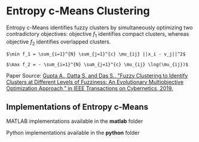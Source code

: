 # Entropy c-Means Clustering

Entropy c-Means identifies fuzzy clusters by simultaneously optimizing two contradictory objectives: objective $f_1$ identifies compact clusters, whereas objective $f_2$ identifies overlapped clusters.

```
$\min f_1 = \sum_{i=1}^{N} \sum_{j=1}^{c} \mu_{ij} ||x_i - v_j||^2$

$\max f_2 = - \sum_{i=1}^{N} \sum_{j=1}^{c} \mu_{ij} \log(\mu_{ij})$
```

Paper Source: [Gupta A., Datta S. and Das S., "Fuzzy Clustering to Identify Clusters at Different Levels of Fuzziness: An Evolutionary Multiobjective Optimization Approach," in IEEE Transactions on Cybernetics, 2019.](https://ieeexplore.ieee.org/document/8692725)

## Implementations of Entropy c-Means

MATLAB implementations available in the **matlab** folder

Python implementations available in the **python** folder


